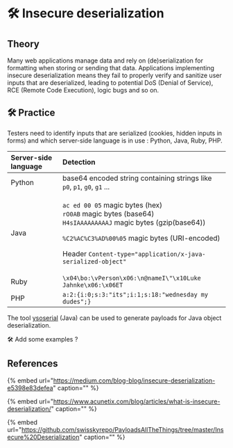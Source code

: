 # 🛠️ Insecure deserialization

## Theory

Many web applications manage data and rely on \(de\)serialization for formatting when storing or sending that data. Applications implementing insecure deserialization means they fail to properly verify and sanitize user inputs that are deserialized, leading to potential DoS \(Denial of Service\), RCE \(Remote Code Execution\), logic bugs and so on.

## 🛠️ Practice

Testers need to identify inputs that are serialized \(cookies, hidden inputs in forms\) and which server-side language is in use : Python, Java, Ruby, PHP.

<table>
  <thead>
    <tr>
      <th style="text-align:left">Server-side language</th>
      <th style="text-align:left">Detection</th>
    </tr>
  </thead>
  <tbody>
    <tr>
      <td style="text-align:left">Python</td>
      <td style="text-align:left">base64 encoded string containing strings like <code>p0</code>, <code>p1</code>, <code>g0</code>, <code>g1</code> ...</td>
    </tr>
    <tr>
      <td style="text-align:left">Java</td>
      <td style="text-align:left">
        <p><code>ac ed 00 05</code> magic bytes (hex)
          <br /><code>rO0AB</code> magic bytes (base64)
          <br /><code>H4sIAAAAAAAAAJ</code> magic bytes (gzip(base64))</p>
        <p><code>%C2%AC%C3%AD%00%05</code> magic bytes (URI-encoded)</p>
        <p>Header <code>Content-type=&quot;application/x-java-serialized-object&quot;</code>
        </p>
      </td>
    </tr>
    <tr>
      <td style="text-align:left">Ruby</td>
      <td style="text-align:left"><code>\x04\bo:\vPerson\x06:\n@nameI\&quot;\x10Luke Jahnke\x06:\x06ET</code>
      </td>
    </tr>
    <tr>
      <td style="text-align:left">PHP</td>
      <td style="text-align:left"><code>a:2:{i:0;s:3:&quot;its&quot;;i:1;s:18:&quot;wednesday my dudes&quot;;}</code>
      </td>
    </tr>
  </tbody>
</table>

The tool [ysoserial](https://github.com/frohoff/ysoserial) \(Java\) can be used to generate payloads for Java object deserialization.

🛠️ Add some examples ?

## References

{% embed url="https://medium.com/blog-blog/insecure-deserialization-e5398e83defea" caption="" %}

{% embed url="https://www.acunetix.com/blog/articles/what-is-insecure-deserialization/" caption="" %}

{% embed url="https://github.com/swisskyrepo/PayloadsAllTheThings/tree/master/Insecure%20Deserialization" caption="" %}

